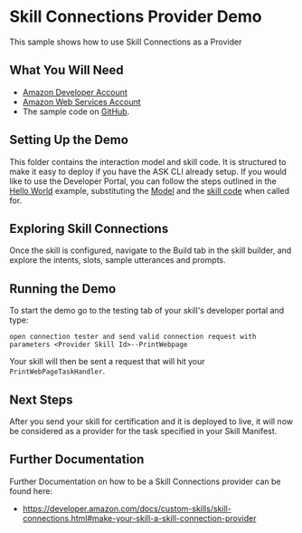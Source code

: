 # Skill Connections Provider Demo
This sample shows how to use Skill Connections as a Provider

## What You Will Need
*  [Amazon Developer Account](http://developer.amazon.com/alexa)
*  [Amazon Web Services Account](http://aws.amazon.com/)
*  The sample code on [GitHub](https://github.com/alexa/alexa-cookbook/tree/master/feature-demos/skill-connections/provider-demo/).

## Setting Up the Demo
This folder contains the interaction model and skill code.  It is structured to make it easy to deploy if you have the ASK CLI already setup.  If you would like to use the Developer Portal, you can follow the steps outlined in the [Hello World](https://github.com/alexa/skill-sample-nodejs-hello-world) example, substituting the [Model](./models/en-US.json) and the [skill code](./lambda/custom/index.js) when called for.

## Exploring Skill Connections
Once the skill is configured, navigate to the Build tab in the skill builder, and explore the intents, slots, sample utterances and prompts.

## Running the Demo
To start the demo go to the testing tab of your skill's developer portal and type:
```
open connection tester and send valid connection request with parameters <Provider Skill Id>--PrintWebpage
```
Your skill will then be sent a request that will hit your `PrintWebPageTaskHandler`.

## Next Steps
After you send your skill for certification and it is deployed to live, it will now be considered as a provider for the task specified in your Skill Manifest.

## Further Documentation
Further Documentation on how to be a Skill Connections provider can be found here:
* https://developer.amazon.com/docs/custom-skills/skill-connections.html#make-your-skill-a-skill-connection-provider
